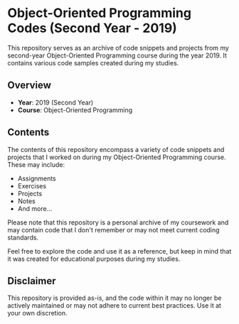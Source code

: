 # Object-Oriented Programming Codes (Second Year - 2019)

This repository serves as an archive of code snippets and projects from my second-year Object-Oriented Programming course during the year 2019. It contains various code samples created during my studies.

## Overview

- **Year**: 2019 (Second Year)
- **Course**: Object-Oriented Programming

## Contents

The contents of this repository encompass a variety of code snippets and projects that I worked on during my Object-Oriented Programming course. These may include:

- Assignments
- Exercises
- Projects
- Notes
- And more...

Please note that this repository is a personal archive of my coursework and may contain code that I don't remember or may not meet current coding standards.

Feel free to explore the code and use it as a reference, but keep in mind that it was created for educational purposes during my studies.

## Disclaimer

This repository is provided as-is, and the code within it may no longer be actively maintained or may not adhere to current best practices. Use it at your own discretion.
